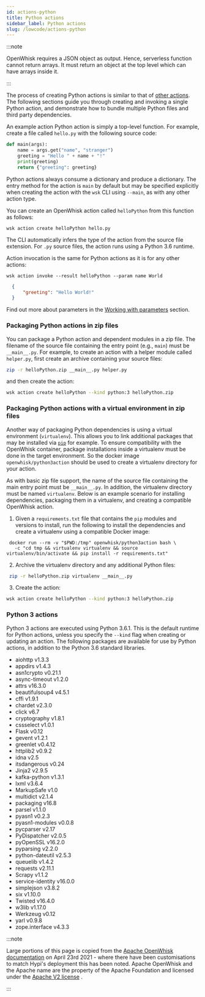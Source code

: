 ```yaml
---
id: actions-python
title: Python actions
sidebar_label: Python actions
slug: /lowcode/actions-python
---
```


:::note

OpenWhisk requires a JSON object as output. Hence, serverless function cannot return arrays. It must return an object at the top level which can have arrays inside it.

:::

The process of creating Python actions is similar to that of [other actions](openwhisk-actions.md#the-basics).
The following sections guide you through creating and invoking a single Python action, and demonstrate how to bundle multiple Python files and third party dependencies.

An example action Python action is simply a top-level function. For example, create a file called `hello.py` with the following source code:

```python
def main(args):
    name = args.get("name", "stranger")
    greeting = "Hello " + name + "!"
    print(greeting)
    return {"greeting": greeting}
```

Python actions always consume a dictionary and produce a dictionary.
The entry method for the action is `main` by default but may be specified explicitly when creating
the action with the `wsk` CLI using `--main`, as with any other action type.

You can create an OpenWhisk action called `helloPython` from this function as follows:

```
wsk action create helloPython hello.py
```
The CLI automatically infers the type of the action from the source file extension.
For `.py` source files, the action runs using a Python 3.6 runtime.

Action invocation is the same for Python actions as it is for any other actions:

```
wsk action invoke --result helloPython --param name World
```
```json
  {
      "greeting": "Hello World!"
  }
```
Find out more about parameters in the [Working with parameters](openwhisk-parameters.md) section.

### Packaging Python actions in zip files

You can package a Python action and dependent modules in a zip file.
The filename of the source file containing the entry point (e.g., `main`) must be `__main__.py`.
For example, to create an action with a helper module called `helper.py`, first create an archive containing your source files:

```bash
zip -r helloPython.zip __main__.py helper.py
```
and then create the action:

```bash
wsk action create helloPython --kind python:3 helloPython.zip
```

### Packaging Python actions with a virtual environment in zip files

Another way of packaging Python dependencies is using a virtual environment (`virtualenv`). This allows you to link additional packages that may be installed via [`pip`](https://packaging.python.org/installing/) for example.
To ensure compatibility with the OpenWhisk container, package installations inside a virtualenv must be done in the target environment.  So the docker image `openwhisk/python3action` should be used to create a virtualenv directory for your action.

As with basic zip file support, the name of the source file containing the main entry point must be `__main__.py`. In addition, the virtualenv directory must be named `virtualenv`.
Below is an example scenario for installing dependencies, packaging them in a virtualenv, and creating a compatible OpenWhisk action.

1. Given a `requirements.txt` file that contains the `pip` modules and versions to install, run the following to install the dependencies and create a virtualenv using a compatible Docker image:
 
```
 docker run --rm -v "$PWD:/tmp" openwhisk/python3action bash \
   -c "cd tmp && virtualenv virtualenv && source virtualenv/bin/activate && pip install -r requirements.txt"
```

2. Archive the virtualenv directory and any additional Python files:

```bash
 zip -r helloPython.zip virtualenv __main__.py
```

3. Create the action:
```bash
wsk action create helloPython --kind python:3 helloPython.zip
```

### Python 3 actions

Python 3 actions are executed using Python 3.6.1. This is the default runtime for Python actions, unless you specify the `--kind` flag when creating or updating an action.
The following packages are available for use by Python actions, in addition to the Python 3.6 standard libraries.

- aiohttp v1.3.3
- appdirs v1.4.3
- asn1crypto v0.21.1
- async-timeout v1.2.0
- attrs v16.3.0
- beautifulsoup4 v4.5.1
- cffi v1.9.1
- chardet v2.3.0
- click v6.7
- cryptography v1.8.1
- cssselect v1.0.1
- Flask v0.12
- gevent v1.2.1
- greenlet v0.4.12
- httplib2 v0.9.2
- idna v2.5
- itsdangerous v0.24
- Jinja2 v2.9.5
- kafka-python v1.3.1
- lxml v3.6.4
- MarkupSafe v1.0
- multidict v2.1.4
- packaging v16.8
- parsel v1.1.0
- pyasn1 v0.2.3
- pyasn1-modules v0.0.8
- pycparser v2.17
- PyDispatcher v2.0.5
- pyOpenSSL v16.2.0
- pyparsing v2.2.0
- python-dateutil v2.5.3
- queuelib v1.4.2
- requests v2.11.1
- Scrapy v1.1.2
- service-identity v16.0.0
- simplejson v3.8.2
- six v1.10.0
- Twisted v16.4.0
- w3lib v1.17.0
- Werkzeug v0.12
- yarl v0.9.8
- zope.interface v4.3.3

:::note

Large portions of this page is copied from the [Apache OpenWhisk documentation](https://github.com/apache/openwhisk/tree/master/docs) on April 23rd 2021 - where there have been customisations to match Hypi's deployment this has been noted. Apache OpenWhisk and the Apache name are the property of the Apache Foundation and licensed under the [Apache V2 license](https://github.com/apache/openwhisk/blob/master/LICENSE.txt) .

:::